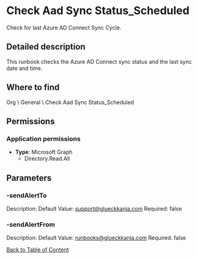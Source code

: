 # Check Aad Sync Status_Scheduled

Check for last Azure AD Connect Sync Cycle.

## Detailed description
This runbook checks the Azure AD Connect sync status and the last sync date and time.

## Where to find
Org \ General \ Check Aad Sync Status_Scheduled

## Permissions
### Application permissions
- **Type**: Microsoft Graph
  - Directory.Read.All


## Parameters
### -sendAlertTo
Description: 
Default Value: support@glueckkanja.com
Required: false

### -sendAlertFrom
Description: 
Default Value: runbooks@glueckkanja.com
Required: false


[Back to Table of Content](../../../README.md)

